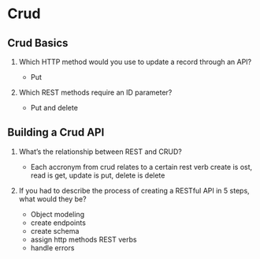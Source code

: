 # Crud

## Crud Basics

1. Which HTTP method would you use to update a record through an API?
    * Put

1. Which REST methods require an ID parameter?
    * Put and delete

## Building a Crud API

1. What’s the relationship between REST and CRUD?
    * Each accronym from crud relates to a certain rest verb create is ost, read is get, update is put, delete is delete

1. If you had to describe the process of creating a RESTful API in 5 steps, what would they be?
    * Object modeling
    * create endpoints
    * create schema
    * assign http methods REST verbs
    * handle errors
